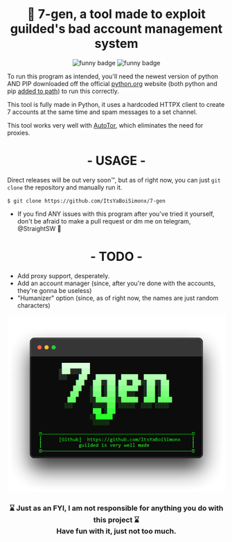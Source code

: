 <h1 align="center">🎇 7-gen, a tool made to exploit guilded's bad account management system</h1>

<p align="center">
    <img alt="funny badge" src="https://forthebadge.com/images/badges/made-with-python.svg">
    <img alt="funny badge" src="https://forthebadge.com/images/badges/open-source.svg">
</p>

To run this program as intended, you'll need the newest version of python AND PIP downloaded off the official [python.org](https://www.python.org/downloads) website (both python and pip [added to path](https://www.youtube.com/watch?v=3a3UOSBffUI)) to run this correctly.

This tool is fully made in Python, it uses a hardcoded HTTPX client to create 7 accounts at the same time and spam messages to a set channel.

This tool works very well with [AutoTor](https://github.com/FDX100/Auto_Tor_IP_changer), which eliminates the need for proxies.

<h1 align="center">- USAGE -</h1>

Direct releases will be out very soon™, but as of right now, you can just ```git clone``` the repository and manually run it.

```
$ git clone https://github.com/ItsYaBoiSimonx/7-gen
```

* If you find ANY issues with this program after you've tried it yourself, don't be afraid to make a pull request or dm me on telegram, @StraightSW 🎉


<h1 align="center">- TODO -</h1>

* Add proxy support, desperately.
* Add an account manager (since, after you're done with the accounts, they're gonna be useless)
* "Humanizer" option (since, as of right now, the names are just random characters)

<p align="center">
  <img src="images/Oke4iqJrpa.png"/>
</p>

<h3 align="center">
    ⌛ Just as an FYI, I am not responsible for anything you do with this project ⌛
    <br>
    Have fun with it, just not too much.
</h3>